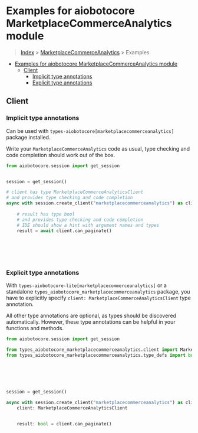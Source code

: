 <a id="examples-for-aiobotocore-marketplacecommerceanalytics-module"></a>

# Examples for aiobotocore MarketplaceCommerceAnalytics module

> [Index](../README.md) > [MarketplaceCommerceAnalytics](./README.md) >
> Examples

- [Examples for aiobotocore MarketplaceCommerceAnalytics module](#examples-for-aiobotocore-marketplacecommerceanalytics-module)
  - [Client](#client)
    - [Implicit type annotations](#implicit-type-annotations)
    - [Explicit type annotations](#explicit-type-annotations)

<a id="client"></a>

## Client

<a id="implicit-type-annotations"></a>

### Implicit type annotations

Can be used with `types-aiobotocore[marketplacecommerceanalytics]` package
installed.

Write your `MarketplaceCommerceAnalytics` code as usual, type checking and code
completion should work out of the box.

```python
from aiobotocore.session import get_session


session = get_session()

# client has type MarketplaceCommerceAnalyticsClient
# and provides type checking and code completion
async with session.create_client("marketplacecommerceanalytics") as client:
    
    # result has type bool
    # and provides type checking and code completion
    # IDE should show a hint with argument names and types
    result = await client.can_paginate()
    

    

    
```

<a id="explicit-type-annotations"></a>

### Explicit type annotations

With `types-aiobotocore-lite[marketplacecommerceanalytics]` or a standalone
`types_aiobotocore_marketplacecommerceanalytics` package, you have to
explicitly specify `client: MarketplaceCommerceAnalyticsClient` type
annotation.

All other type annotations are optional, as types should be discovered
automatically. However, these type annotations can be helpful in your functions
and methods.

```python
from aiobotocore.session import get_session

from types_aiobotocore_marketplacecommerceanalytics.client import MarketplaceCommerceAnalyticsClient
from types_aiobotocore_marketplacecommerceanalytics.type_defs import bool






session = get_session()

async with session.create_client("marketplacecommerceanalytics") as client:
    client: MarketplaceCommerceAnalyticsClient

    
    result: bool = client.can_paginate()
    

    

    
```
